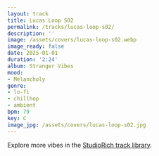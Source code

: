 ```yaml
---
layout: track
title: Lucas Loop S02
permalink: /tracks/lucas-loop-s02/
description: ''
image: /assets/covers/lucas-loop-s02.webp
image_ready: false
date: 2025-01-01
duration: '2:24'
album: Stranger Vibes
mood:
- Melancholy
genre:
- lo-fi
- chillhop
- ambient
bpm: 79
key: C
image_jpg: /assets/covers/lucas-loop-s02.jpg
---
```


Explore more vibes in the [StudioRich track library](/tracks/).

